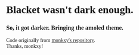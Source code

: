<div style="font-family: 'Nunito'">
  <h1>Blacket wasn't dark enough.</h1>
  <h3>So, it got darker. Bringing the amoled theme.</h3>
  <p>Code originally from <a href="https://github.com/monkxy/amoled-theme/blob/main/README.md">monkxy's repository</a>.<br>Thanks, monkxy!</p>
</div>